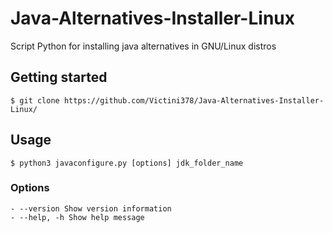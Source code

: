 # Java-Alternatives-Installer-Linux

Script Python for installing java alternatives in GNU/Linux distros 

## Getting started
```
$ git clone https://github.com/Victini378/Java-Alternatives-Installer-Linux/
```
## Usage
```
$ python3 javaconfigure.py [options] jdk_folder_name
```
### Options
```
- --version Show version information
- --help, -h Show help message
```
